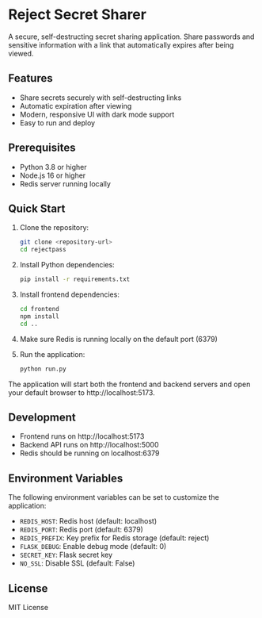 # Reject Secret Sharer

A secure, self-destructing secret sharing application. Share passwords and sensitive information with a link that automatically expires after being viewed.

## Features

- Share secrets securely with self-destructing links
- Automatic expiration after viewing
- Modern, responsive UI with dark mode support
- Easy to run and deploy

## Prerequisites

- Python 3.8 or higher
- Node.js 16 or higher
- Redis server running locally

## Quick Start

1. Clone the repository:
   ```bash
   git clone <repository-url>
   cd rejectpass
   ```

2. Install Python dependencies:
   ```bash
   pip install -r requirements.txt
   ```

3. Install frontend dependencies:
   ```bash
   cd frontend
   npm install
   cd ..
   ```

4. Make sure Redis is running locally on the default port (6379)

5. Run the application:
   ```bash
   python run.py
   ```

The application will start both the frontend and backend servers and open your default browser to http://localhost:5173.

## Development

- Frontend runs on http://localhost:5173
- Backend API runs on http://localhost:5000
- Redis should be running on localhost:6379

## Environment Variables

The following environment variables can be set to customize the application:

- `REDIS_HOST`: Redis host (default: localhost)
- `REDIS_PORT`: Redis port (default: 6379)
- `REDIS_PREFIX`: Key prefix for Redis storage (default: reject)
- `FLASK_DEBUG`: Enable debug mode (default: 0)
- `SECRET_KEY`: Flask secret key
- `NO_SSL`: Disable SSL (default: False)

## License

MIT License 